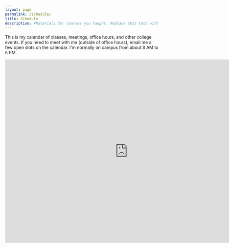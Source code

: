 ```yaml
---
layout: page
permalink: /schedule/
title: Schedule
description: #Materials for courses you taught. Replace this text with your description.
---
```


This is my calendar of classes, meetings, office hours, and other
college events. If you need to meet with me (outside of office
hours), email me a few open slots on the calendar. I'm normally on
campus from about 8 AM to 5 PM.


<iframe src="https://calendar.google.com/calendar/embed?showTitle=0&amp;showPrint=0&amp;showCalendars=0&amp;mode=WEEK&amp;height=600&amp;wkst=2&amp;bgcolor=%23FFFFFF&amp;src=v2rpl3nhnts77lod81fbegk9bc%40group.calendar.google.com&amp;color=%23711616&amp;src=0esldbf2bblipt9peoi809smko%40group.calendar.google.com&amp;color=%235229A3&amp;ctz=America%2FChicago" style="border-width:0" width="800" height="600" frameborder="0" scrolling="no"></iframe>
